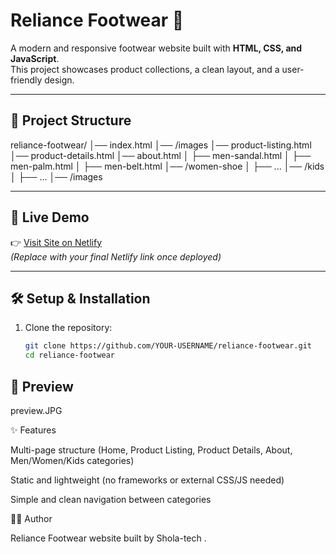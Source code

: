 # Reliance Footwear 👟

A modern and responsive footwear website built with **HTML, CSS, and JavaScript**.  
This project showcases product collections, a clean layout, and a user-friendly design.

---

## 📂 Project Structure
reliance-footwear/
│── index.html
│── /images
│── product-listing.html
│── product-details.html
│── about.html
│ ├── men-sandal.html
│ ├── men-palm.html
│ ├── men-belt.html
│── /women-shoe
│ ├── ...
│── /kids
│ ├── ...
│── /images 


---

## 🚀 Live Demo
👉 [Visit Site on Netlify](https://your-site-name.netlify.app)  
*(Replace with your final Netlify link once deployed)*

---

## 🛠️ Setup & Installation
1. Clone the repository:
   ```bash
   git clone https://github.com/YOUR-USERNAME/reliance-footwear.git
   cd reliance-footwear

  ##  📸 Preview

preview.JPG

✨ Features

Multi-page structure (Home, Product Listing, Product Details, About, Men/Women/Kids categories)

Static and lightweight (no frameworks or external CSS/JS needed)

Simple and clean navigation between categories

👨‍💻 Author

Reliance Footwear website built by Shola-tech
.